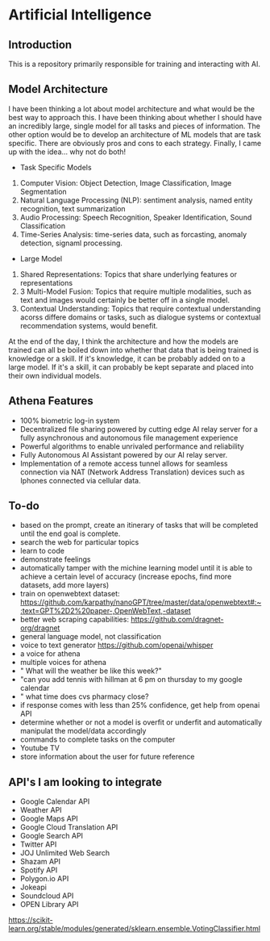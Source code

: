 # Artificial Intelligence

## Introduction

This is a repository primarily responsible for training and interacting with AI. 


## Model Architecture

I have been thinking a lot about model architecture and what would be the best way
to approach this. I have been thinking about whether I should have an incredibly large, 
single model for all tasks and pieces of information. The other option would be to develop
an architecture of ML models that are task specific. There are obviously pros and cons to 
each strategy. Finally, I came up with the idea... why not do both!

- Task Specific Models
1. Computer Vision: Object Detection, Image Classification, Image Segmentation
2. Natural Language Processing (NLP): sentiment analysis, named entity recognition, text summarization 
3. Audio Processing: Speech Recognition, Speaker Identification, Sound Classification
4. Time-Series Analysis: time-series data, such as forcasting, anomaly detection, signaml processing.

- Large Model
1. Shared Representations: Topics that share underlying features or representations
2. 3 Multi-Model Fusion: Topics that require multiple modalities, such as text and images
would certainly be better off in a single model. 
3. Contextual Understanding: Topics that require contextual understanding acorss differe domains or tasks, 
such as dialogue systems or contextual recommendation systems, would benefit. 


At the end of the day, I think the architecture and how the models are trained can all
be boiled down into whether that data that is being trained is knowledge or a skill. 
If it's knowledge, it can be probably added on to a large model. If it's a skill, it can 
probably be kept separate and placed into their own individual models. 

## Athena Features

* 100% biometric log-in system
* Decentralized file sharing powered by cutting edge AI relay server for a fully asynchronous and autonomous file management experience
* Powerful algorithms to enable unrivaled performance and reliability
* Fully Autonomous AI Assistant powered by our AI relay server.
* Implementation of a remote access tunnel allows for seamless connection via NAT (Network Address Translation) devices such as Iphones connected via cellular data.


## To-do

* based on the prompt, create an itinerary of tasks that will be completed until the end goal is complete.
* search the web for particular topics
* learn to code
* demonstrate feelings
* automatically tamper with the michine learning model until it is able to achieve a certain level of accuracy (increase epochs, find more datasets, add more layers)
* train on openwebtext dataset: https://github.com/karpathy/nanoGPT/tree/master/data/openwebtext#:~:text=GPT%2D2%20paper-,OpenWebText,-dataset
* better web scraping capabilities: https://github.com/dragnet-org/dragnet
* general language model, not classification
* voice to text generator https://github.com/openai/whisper
* a voice for athena
* multiple voices for athena
* " What will the weather be like this week?"
* "can you add tennis with hillman at 6 pm on thursday to my google calendar
* " what time does cvs pharmacy close?
* if response comes with less than 25% confidence, get help from openai API
* determine whether or not a model is overfit or underfit and automatically manipulat the model/data accordingly
* commands to complete tasks on the computer
* Youtube TV
* store information about the user for future reference

## API's I am looking to integrate

* Google Calendar API
* Weather API
* Google Maps API
* Google Cloud Translation API
* Google Search API
* Twitter API
* JOJ Unlimited Web Search
* Shazam API
* Spotify API
* Polygon.io API
* Jokeapi
* Soundcloud API
* OPEN Library API

  
https://scikit-learn.org/stable/modules/generated/sklearn.ensemble.VotingClassifier.html
